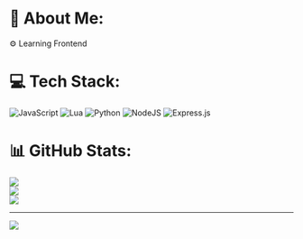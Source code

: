 # 💫 About Me:
⚙️ Learning Frontend


# 💻 Tech Stack:
![JavaScript](https://img.shields.io/badge/javascript-%23323330.svg?style=for-the-badge&logo=javascript&logoColor=%23F7DF1E) ![Lua](https://img.shields.io/badge/lua-%232C2D72.svg?style=for-the-badge&logo=lua&logoColor=white) ![Python](https://img.shields.io/badge/python-3670A0?style=for-the-badge&logo=python&logoColor=ffdd54) ![NodeJS](https://img.shields.io/badge/node.js-6DA55F?style=for-the-badge&logo=node.js&logoColor=white) ![Express.js](https://img.shields.io/badge/express.js-%23404d59.svg?style=for-the-badge&logo=express&logoColor=%2361DAFB)
# 📊 GitHub Stats:
![](https://github-readme-stats.vercel.app/api?username=Knax&theme=dark&hide_border=false&include_all_commits=false&count_private=false)<br/>
![](https://github-readme-streak-stats.herokuapp.com/?user=Knax&theme=dark&hide_border=false)<br/>
![](https://github-readme-stats.vercel.app/api/top-langs/?username=Knax&theme=dark&hide_border=false&include_all_commits=false&count_private=false&layout=compact)

---
[![](https://visitcount.itsvg.in/api?id=Knax&icon=0&color=0)](https://visitcount.itsvg.in)

<!-- Proudly created with GPRM ( https://gprm.itsvg.in ) -->
